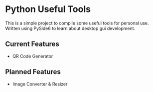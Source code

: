 # Python Useful Tools
This is a simple project to compile some useful tools for personal use. Written using PySide6 to learn about desktop gui development.

## Current Features

- QR Code Generator

## Planned Features

- Image Converter & Resizer

